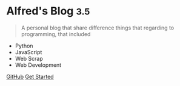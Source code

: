 <!-- ![logo](_media/icons8-web-30.png) -->
# Alfred's Blog <small>3.5</small>

> A personal blog that share difference things that regarding to programming, that included

- Python
- JavaScript
- Web Scrap
- Web Development

[GitHub](https://github.com/Alfredchong726)
[Get Started](/#/)
